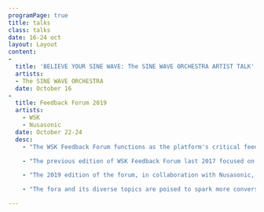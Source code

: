 ```yaml
---
programPage: true
title: talks
class: talks
date: 16-24 oct
layout: Layout
content:
-
  title: 'BELIEVE YOUR SINE WAVE: The SINE WAVE ORCHESTRA ARTIST TALK'
  artists:
  - The SINE WAVE ORCHESTRA
  date: October 16
-
  title: Feedback Forum 2019
  artists:
    - WSK
    - Nusasonic
  date: October 22-24
  desc:
    - "The WSK Feedback Forum functions as the platform's critical feedback mechanism configured towards the articulation of practices and communities, the encouragement of historiographic and critical methodologies to consequently spark innovation and new directions."

    - "The previous edition of WSK Feedback Forum last 2017 focused on sharing oral histories and ongoing research projects within the networks we are part of. The first forum featured personal accounts from our peers: artists who are also important organizers like Kok Siew Wai and Kim Ngoc. Among the presentations’ topics include the history of sound art in Japan, noise in Indonesia, and the expanding intersections of experimental music in Singapore. More importantly for the Philippines, we also recorded a panoply of oral histories from different generations of artists, who were involved in various moments and scenes, around the archipelago, concerning their respective practices as well as those of their peers."

    - "The 2019 edition of the forum, in collaboration with Nusasonic, takes a critical look at both historic and contemporary sound cultures particularly through issues of representation and discrepancies of power in worlds outside the West. Given the fascistic turn within and without the Southeast Asian region since the last edition of the forum, the idea that sound and music is also currency and power  — which can be harnessed to distract and/or pacify — is emphasized. Through six different panel presentations and discussions, we examine the aesthetics and politics of Philippine revolutionary music from the turn-of-the-century Katipunan era, to agit-folk and proletariat punk, to recent activist hip-hop; we unpack gendered artistic and musical expressions, institutional sexisms and racisms, as well as the tactics and networks we can tap to confront or circumvent them; we look back at composer ethnomusicologist Jose Maceda and argue how noise and Filipino Modernist art were co-opted and repurposed by the Marcosian state apparatus; we compare the differences and similarities between experimental music and sound art scenes in Asia and Africa, as well as the representational and ethical implications of their promotion in Europe in the throes of political correctness and identity politics; and lastly, we trace the emergence and impact of grassroots electronic dance music from the slums and borderlands of Southeast Asia."

    - "The fora and its diverse topics are poised to spark more conversation and research, to un-map the region in order to challenge new geographies and connections, and to increase awareness of the aesthetic and political dimensions of sonic practices."

---
```

